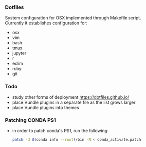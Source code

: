 ### Dotfiles

System configuration for OSX implemented through Makefile script. Currently it establishes configuration for:

-   osx
-   vim
-   bash
-   tmux
-   jupyter
-   r
-   eclim
-   ruby
-   git

### Todo

-   study other forms of deployment <https://dotfiles.github.io/>
-   place Vundle plugins in a separate file as the list grows larger
-   place Vundle plugins into themes

### Patching CONDA PS1

-   in order to patch conda's PS1, run the following:
    ```sh
    patch -d $(conda info --root)/bin -N < conda_activate.patch
    ```


